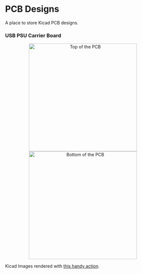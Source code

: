 # PCB Designs
A place to store Kicad PCB designs.


### USB PSU Carrier Board
<p align="center">
  <img src="https://tomhodson.github.io/pcbs/usbc/top.png" width="350" alt="Top of the PCB">
  <img src="https://tomhodson.github.io/pcbs/usbc/bottom.png" width="350" alt="Bottom of the PCB">
</p>

Kicad Images rendered with [this handy action](https://github.com/linalinn/kicad-render/tree/main).
